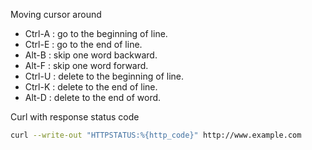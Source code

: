 
Moving cursor around

* Ctrl-A : go to the beginning of line.
* Ctrl-E : go to the end of line.
* Alt-B : skip one word backward.
* Alt-F : skip one word forward.
* Ctrl-U : delete to the beginning of line.
* Ctrl-K : delete to the end of line.
* Alt-D : delete to the end of word.

Curl with response status code
``` bash
curl --write-out "HTTPSTATUS:%{http_code}" http://www.example.com
```
